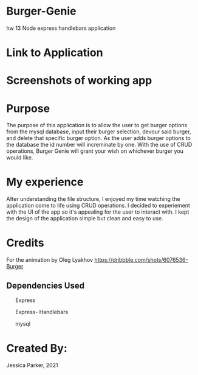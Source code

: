 # Burger-Genie
hw 13 Node express handlebars application

# Link to Application


# Screenshots of working app


# Purpose
The purpose of this application is to allow the user to get burger options from the mysql database, input their burger selection, devour said burger, and delete that specific burger option. As the user adds burger options to the database the id number will increminate by one. With the use of CRUD operations, Burger Genie will grant your wish on whichever burger you would like. 

# My experience 
After understanding the file structure, I enjoyed my time watching the application come to life using CRUD operations. I decided to experiement with the UI of the app so it's appealing for the user to interact with. I kept the design of the application simple but clean and easy to use. 

# Credits
For the animation by Oleg Lyakhov
https://dribbble.com/shots/6076536-Burger

## Dependencies Used
<ul>Express</ul>
<ul>Express- Handlebars</ul>
<ul>mysql</ul>




# Created By:
Jessica Parker, 2021
